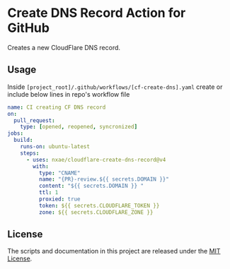 # Create DNS Record Action for GitHub

Creates a new CloudFlare DNS record.

## Usage

Inside ```[project_root]/.github/workflows/[cf-create-dns].yaml``` create or include below lines in repo's workflow file 

```yaml
name: CI creating CF DNS record
on:
  pull_request:
    type: [opened, reopened, syncronized]
jobs:
  build:
    runs-on: ubuntu-latest
    steps:
      - uses: nxae/cloudflare-create-dns-record@v4
        with:
          type: "CNAME"
          name: "{PR}-review.${{ secrets.DOMAIN }}"
          content: "${{ secrets.DOMAIN }} "
          ttl: 1  
          proxied: true
          token: ${{ secrets.CLOUDFLARE_TOKEN }}
          zone: ${{ secrets.CLOUDFLARE_ZONE }}
```

## License

The scripts and documentation in this project are released under the [MIT License](LICENSE).
